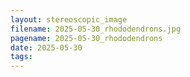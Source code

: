 ```yaml
---
layout: stereoscopic_image
filename: 2025-05-30_rhododendrons.jpg
pagename: 2025-05-30_rhododendrons
date: 2025-05-30
tags:
---
```

